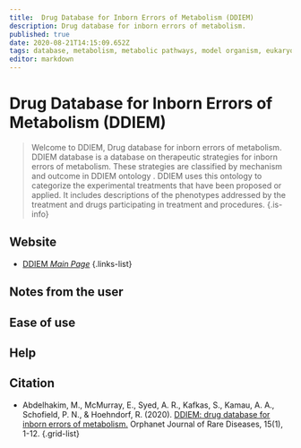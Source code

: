 ```yaml
---
title:  Drug Database for Inborn Errors of Metabolism (DDIEM)
description: Drug database for inborn errors of metabolism.
published: true
date: 2020-08-21T14:15:09.652Z
tags: database, metabolism, metabolic pathways, model organism, eukaryota, phenotype, organism-specific, mutant
editor: markdown
---
```


#  Drug Database for Inborn Errors of Metabolism (DDIEM)

> Welcome to DDIEM, Drug database for inborn errors of metabolism. DDIEM database is a database on therapeutic strategies for inborn errors of metabolism. These strategies are classified by mechanism and outcome in DDIEM ontology . DDIEM uses this ontology to categorize the experimental treatments that have been proposed or applied. It includes descriptions of the phenotypes addressed by the treatment and drugs participating in treatment and procedures.
{.is-info}

 

## Website 

- [DDIEM *Main Page*](http://ddiem.phenomebrowser.net/)
 {.links-list}


## Notes from the user
 

## Ease of use


## Help


## Citation

- Abdelhakim, M., McMurray, E., Syed, A. R., Kafkas, S., Kamau, A. A., Schofield, P. N., & Hoehndorf, R. (2020). [DDIEM: drug database for inborn errors of metabolism.](https://link.springer.com/article/10.1186/s13023-020-01428-2) Orphanet Journal of Rare Diseases, 15(1), 1-12.
{.grid-list}
